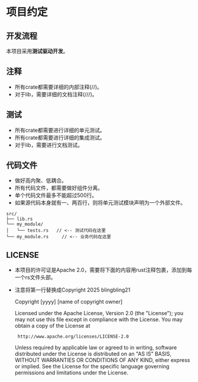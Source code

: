 # 项目约定

## 开发流程

本项目采用**测试驱动开发**。

## 注释

- 所有crate都需要详细的内部注释(//)。
- 对于lib，需要详细的文档注释(///)。

## 测试

- 所有crate都需要进行详细的单元测试。
- 所有crate都需要进行详细的集成测试。
- 对于lib，需要进行文档测试。

## 代码文件

- 做好高内聚、低耦合。
- 所有代码文件，都需要做好组件分离。
- 单个代码文件最多不能超过500行。
- 如果源代码本身就有一、两百行，则将单元测试模块声明为一个外部文件。
```code
src/
├── lib.rs
└── my_module/
│   └── tests.rs   // <-- 测试代码在这里
└── my_module.rs     // <-- 业务代码在这里
```

## LICENSE

- 本项目的许可证是Apache 2.0，需要将下面的内容用rust注释包裹，添加到每一个rs文件头部。
- 注意将第一行替换成Copyright 2025 blingbling21

   Copyright [yyyy] [name of copyright owner]

   Licensed under the Apache License, Version 2.0 (the "License");
   you may not use this file except in compliance with the License.
   You may obtain a copy of the License at

       http://www.apache.org/licenses/LICENSE-2.0

   Unless required by applicable law or agreed to in writing, software
   distributed under the License is distributed on an "AS IS" BASIS,
   WITHOUT WARRANTIES OR CONDITIONS OF ANY KIND, either express or implied.
   See the License for the specific language governing permissions and
   limitations under the License.

